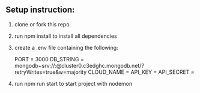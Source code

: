 ## Setup instruction:

1. clone or fork this repo

2. run npm install to install all dependencies

3. create a .env file containing the following:

    PORT = 3000
    DB_STRING = mongodb+srv://<USERNAME>:<PASSWORD>@cluster0.c3edghc.mongodb.net/?retryWrites=true&w=majority
    CLOUD_NAME = 
    API_KEY = 
    API_SECRET = 

4. run npm run start to start project with nodemon


